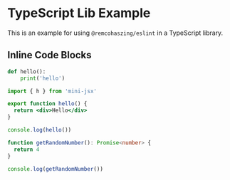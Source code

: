 # TypeScript Lib Example

This is an example for using `@remcohaszing/eslint` in a TypeScript library.

## Inline Code Blocks

```python
def hello():
    print('hello')
```

```jsx
import { h } from 'mini-jsx'

export function hello() {
  return <div>Hello</div>
}

console.log(hello())
```

```typescript
function getRandomNumber(): Promise<number> {
  return 4
}

console.log(getRandomNumber())
```
